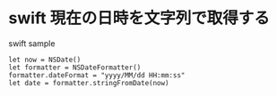 # swift 現在の日時を文字列で取得する
swift sample
```
let now = NSDate()
let formatter = NSDateFormatter()
formatter.dateFormat = "yyyy/MM/dd HH:mm:ss"
let date = formatter.stringFromDate(now)
```
